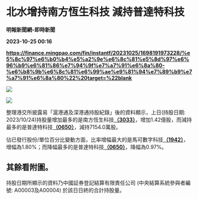 # 北水增持南方恆生科技 減持普達特科技
**明報新聞網-即時新聞**

**2023-10-25 00:16**

**https://finance.mingpao.com/fin/instantf/20231025/1698191973228/%e5%8c%97%e6%b0%b4%e5%a2%9e%e6%8c%81%e5%8d%97%e6%96%b9%e6%81%86%e7%94%9f%e7%a7%91%e6%8a%80-%e6%b8%9b%e6%8c%81%e6%99%ae%e9%81%94%e7%89%b9%e7%a7%91%e6%8a%80%22%20target=%22blank**

![](https://fs.mingpao.com/fin/20231025/s00010/e947237cf54dbde30007a6718b9587e1.jpg)

![](https://fs.mingpao.com/fin/20231025/s00010/e9488ea0c5ed56113bb7ecbcbaf56507.jpg)

整理港交所披露易「滬港通及深港通持股紀錄」後的資料顯示，上日(持股日期: 2023/10/24)持股量增加最多的是南方恆生科技[**（3033）**](https://finance.mingpao.com/fin/instantf/20231025/1698191973228/stock1.php?code=3033)，增加1.42億股，而減持最多的是普達特科技[**（0650）**](https://finance.mingpao.com/fin/instantf/20231025/1698191973228/stock1.php?code=0650)，減持7154.0萬股。

佔已發行股份/單位百分比變動方面，比率增幅最大的是馬可數字科技[**（1942）**](https://finance.mingpao.com/fin/instantf/20231025/1698191973228/stock1.php?code=1942)，增幅為1.80%；而降幅最多的是普達特科技[**（0650）**](https://finance.mingpao.com/fin/instantf/20231025/1698191973228/stock1.php?code=0650)，降幅為0.97%。

其餘看附圖。
------

持股日期所顯示的資料乃中國証券登記結算有限責任公司 (中央結算系統參與者編號: A00003及A00004) 於該日日終的合計持股量。